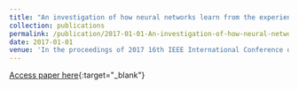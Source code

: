 ```yaml
---
title: "An investigation of how neural networks learn from the experiences of peers through periodic weight averaging"
collection: publications
permalink: /publication/2017-01-01-An-investigation-of-how-neural-networks-learn-from-the-experiences-of-peers-through-periodic-weight-averaging
date: 2017-01-01
venue: 'In the proceedings of 2017 16th IEEE International Conference on Machine Learning and Applications (ICMLA)'
---
```

[Access paper here](https://jbs023.github.io/files/An_Investigation_of_How_Neural_Networks_Learn_from_the_Experiences_of_Peers_Through_Periodic_Weight_Averaging.pdf){:target="_blank"}

